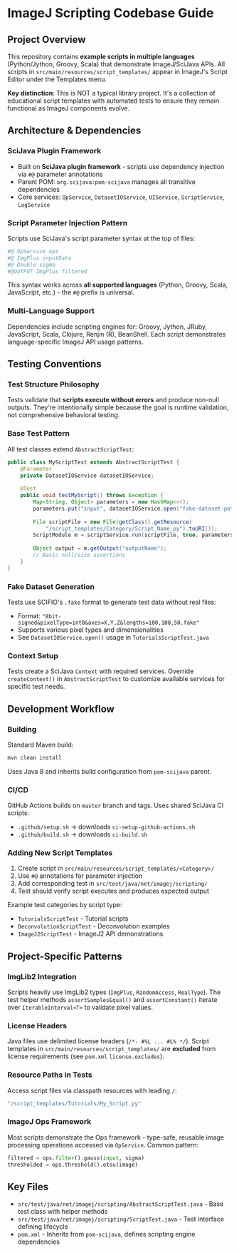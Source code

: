 # ImageJ Scripting Codebase Guide

## Project Overview

This repository contains **example scripts in multiple languages** (Python/Jython, Groovy, Scala) that demonstrate ImageJ/SciJava APIs. All scripts in `src/main/resources/script_templates/` appear in ImageJ's Script Editor under the Templates menu.

**Key distinction**: This is NOT a typical library project. It's a collection of educational script templates with automated tests to ensure they remain functional as ImageJ components evolve.

## Architecture & Dependencies

### SciJava Plugin Framework
- Built on **SciJava plugin framework** - scripts use dependency injection via `#@` parameter annotations
- Parent POM: `org.scijava:pom-scijava` manages all transitive dependencies
- Core services: `OpService`, `DatasetIOService`, `UIService`, `ScriptService`, `LogService`

### Script Parameter Injection Pattern
Scripts use SciJava's script parameter syntax at the top of files:
```python
#@ OpService ops
#@ ImgPlus inputData
#@ Double sigma
#@OUTPUT ImgPlus filtered
```
This syntax works across **all supported languages** (Python, Groovy, Scala, JavaScript, etc.) - the `#@` prefix is universal.

### Multi-Language Support
Dependencies include scripting engines for: Groovy, Jython, JRuby, JavaScript, Scala, Clojure, Renjin (R), BeanShell. Each script demonstrates language-specific ImageJ API usage patterns.

## Testing Conventions

### Test Structure Philosophy
Tests validate that **scripts execute without errors** and produce non-null outputs. They're intentionally simple because the goal is runtime validation, not comprehensive behavioral testing.

### Base Test Pattern
All test classes extend `AbstractScriptTest`:
```java
public class MyScriptTest extends AbstractScriptTest {
    @Parameter
    private DatasetIOService datasetIOService;
    
    @Test
    public void testMyScript() throws Exception {
        Map<String, Object> parameters = new HashMap<>();
        parameters.put("input", datasetIOService.open("fake-dataset-path"));
        
        File scriptFile = new File(getClass().getResource(
            "/script_templates/Category/Script_Name.py").toURI());
        ScriptModule m = scriptService.run(scriptFile, true, parameters).get();
        
        Object output = m.getOutput("outputName");
        // Basic null/size assertions
    }
}
```

### Fake Dataset Generation
Tests use SCIFIO's `.fake` format to generate test data without real files:
- Format: `"8bit-signed&pixelType=int8&axes=X,Y,Z&lengths=100,100,50.fake"`
- Supports various pixel types and dimensionalities
- See `DatasetIOService.open()` usage in `TutorialsScriptTest.java`

### Context Setup
Tests create a SciJava `Context` with required services. Override `createContext()` in `AbstractScriptTest` to customize available services for specific test needs.

## Development Workflow

### Building
Standard Maven build:
```bash
mvn clean install
```

Uses Java 8 and inherits build configuration from `pom-scijava` parent.

### CI/CD
GitHub Actions builds on `master` branch and tags. Uses shared SciJava CI scripts:
- `.github/setup.sh` → downloads `ci-setup-github-actions.sh`
- `.github/build.sh` → downloads `ci-build.sh`

### Adding New Script Templates
1. Create script in `src/main/resources/script_templates/<Category>/`
2. Use `#@` annotations for parameter injection
3. Add corresponding test in `src/test/java/net/imagej/scripting/`
4. Test should verify script executes and produces expected output

Example test categories by script type:
- `TutorialsScriptTest` - Tutorial scripts
- `DeconvolutionScriptTest` - Deconvolution examples  
- `ImageJ2ScriptTest` - ImageJ2 API demonstrations

## Project-Specific Patterns

### ImgLib2 Integration
Scripts heavily use ImgLib2 types (`ImgPlus`, `RandomAccess`, `RealType`). The test helper methods `assertSamplesEqual()` and `assertConstant()` iterate over `IterableInterval<T>` to validate pixel values.

### License Headers
Java files use delimited license headers (`/*- #%L ... #L% */`). Script templates in `src/main/resources/script_templates/` are **excluded** from license requirements (see `pom.xml` `license.excludes`).

### Resource Paths in Tests
Access script files via classpath resources with leading `/`:
```java
"/script_templates/Tutorials/My_Script.py"
```

### ImageJ Ops Framework
Most scripts demonstrate the Ops framework - type-safe, reusable image processing operations accessed via `OpService`. Common pattern:
```python
filtered = ops.filter().gauss(input, sigma)
thresholded = ops.threshold().otsu(image)
```

## Key Files

- `src/test/java/net/imagej/scripting/AbstractScriptTest.java` - Base test class with helper methods
- `src/test/java/net/imagej/scripting/ScriptTest.java` - Test interface defining lifecycle
- `pom.xml` - Inherits from `pom-scijava`, defines scripting engine dependencies
